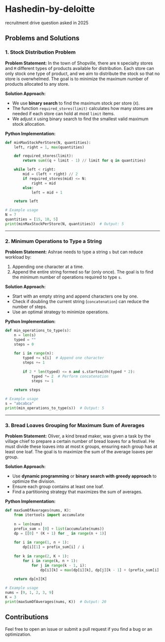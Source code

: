 # Hashedin-by-deloitte
recruitment drive question asked in 2025



## Problems and Solutions

### 1. **Stock Distribution Problem**
**Problem Statement:**
In the town of Shopville, there are `N` specialty stores and `M` different types of products available for distribution. Each store can only stock one type of product, and we aim to distribute the stock so that no store is overwhelmed. The goal is to minimize the maximum number of products allocated to any store.

**Solution Approach:**
- We use **binary search** to find the maximum stock per store (`X`).
- The function `required_stores(limit)` calculates how many stores are needed if each store can hold at most `limit` items.
- We adjust `X` using binary search to find the smallest valid maximum stock allocation.

**Python Implementation:**
```python
def minMaxStockPerStore(N, quantities):
    left, right = 1, max(quantities)

    def required_stores(limit):
        return sum((q + limit - 1) // limit for q in quantities)

    while left < right:
        mid = (left + right) // 2
        if required_stores(mid) <= N:
            right = mid
        else:
            left = mid + 1

    return left

# Example usage
N = 7
quantities = [15, 10, 5]
print(minMaxStockPerStore(N, quantities))  # Output: 5
```

---

### 2. **Minimum Operations to Type a String**
**Problem Statement:**
Ashrae needs to type a string `s` but can reduce workload by:
1. Appending one character at a time.
2. Append the entire string formed so far (only once).
The goal is to find the minimum number of operations required to type `s`.

**Solution Approach:**
- Start with an empty string and append characters one by one.
- Check if doubling the current string (`concatenation`) can reduce the number of steps.
- Use an optimal strategy to minimize operations.

**Python Implementation:**
```python
def min_operations_to_type(s):
    n = len(s)
    typed = ""
    steps = 0
    
    for i in range(n):
        typed += s[i]  # Append one character
        steps += 1  
        
        if 2 * len(typed) <= n and s.startswith(typed * 2):
            typed *= 2  # Perform concatenation
            steps += 1  
    
    return steps

# Example usage
s = "abcabca"
print(min_operations_to_type(s))  # Output: 5
```

---

### 3. **Bread Loaves Grouping for Maximum Sum of Averages**
**Problem Statement:**
Oliver, a kind bread maker, was given a task by the village chief to prepare a certain number of bread loaves for a festival. He must divide these loaves into at most `K` groups, ensuring each group has at least one loaf. The goal is to maximize the sum of the average loaves per group.

**Solution Approach:**
- Use **dynamic programming** or **binary search with greedy approach** to optimize the division.
- Ensure each group contains at least one loaf.
- Find a partitioning strategy that maximizes the sum of averages.

**Python Implementation:**
```python
def maxSumOfAverages(nums, K):
    from itertools import accumulate
    
    n = len(nums)
    prefix_sum = [0] + list(accumulate(nums))
    dp = [[0] * (K + 1) for _ in range(n + 1)]
    
    for i in range(1, n + 1):
        dp[i][1] = prefix_sum[i] / i
    
    for k in range(2, K + 1):
        for i in range(k, n + 1):
            for j in range(k - 1, i):
                dp[i][k] = max(dp[i][k], dp[j][k - 1] + (prefix_sum[i] - prefix_sum[j]) / (i - j))
    
    return dp[n][K]

# Example usage
nums = [9, 1, 2, 3, 9]
K = 3
print(maxSumOfAverages(nums, K))  # Output: 20
```


## Contributions
Feel free to open an issue or submit a pull request if you find a bug or an optimization.


